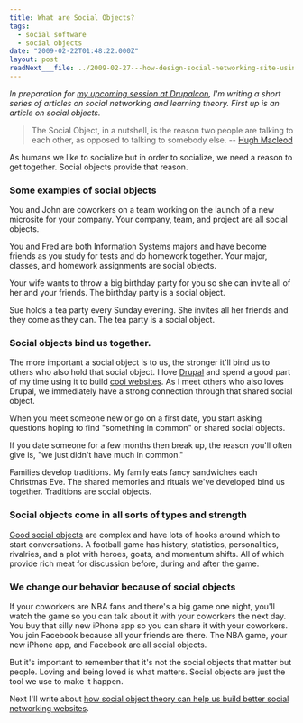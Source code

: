 ```yaml
---
title: What are Social Objects?
tags:
  - social software
  - social objects
date: "2009-02-22T01:48:22.000Z"
layout: post
readNext___file: ../2009-02-27---how-design-social-networking-site-using-social-objects/index.md
---
```


*In preparation for [my upcoming session at Drupalcon][0], I'm writing a short series of articles on social networking and learning theory. First up is an article on social objects.*

>The Social Object, in a nutshell, is the reason two people are talking to each other, as opposed to talking to somebody else.
-- [Hugh Macleod][1]

As humans we like to socialize but in order to socialize, we need a reason to get together. Social objects provide that reason.

### Some examples of social objects

 You and John are coworkers on a team working on the launch of a new microsite for your company. Your company, team, and project are all social objects.

You and Fred are both Information Systems majors and have become friends as you study for tests and do homework together. Your major, classes, and homework assignments are social objects.

Your wife wants to throw a big birthday party for you so she can invite all of her and your friends. The birthday party is a social object.

Sue holds a tea party every Sunday evening. She invites all her friends and they come as they can. The tea party is a social object.

### Social objects bind us together.
The more important a social object is to us, the stronger it'll bind us to others who also hold that social object. I love [Drupal][2] and spend a good part of my time using it to build [cool websites][3]. As I meet others who also loves Drupal, we immediately have a strong connection through that shared social object.

When you meet someone new or go on a first date, you start asking questions hoping to find "something in common" or shared social objects.

If you date someone for a few months then break up, the reason you'll often give is, "we just didn't have much in common."

Families develop traditions. My family eats fancy sandwiches each Christmas Eve. The shared memories and rituals we've developed bind us together. Traditions are social objects.

### Social objects come in all sorts of types and strength
[Good social objects][4] are complex and have lots of hooks around which to start conversations. A football game has history, statistics, personalities, rivalries, and a plot with heroes, goats, and momentum shifts. All of which provide rich meat for discussion before, during and after the game.

### We change our behavior because of social objects
If your coworkers are NBA fans and there's a big game one night, you'll watch the game so you can talk about it with your coworkers the next day. You buy that silly new iPhone app so you can share it with your coworkers. You join Facebook because all your friends are there. The NBA game, your new iPhone app, and Facebook are all social objects.

But it's important to remember that it's not the social objects that matter but people. Loving and being loved is what matters. Social objects are just the tool we use to make it happen.

Next I'll write about [how social object theory can help us build better social networking websites][5].


[0]: http://dc2009.drupalcon.org/session/building-advanced-social-networks-large-us-university.html
[1]: http://www.gapingvoid.com/Moveable_Type/archives/004390.html
[2]: http://drupal.org
[3]: https://island.byu.edu
[4]: http://www.zengestrom.com/blog/2007/08/what-makes-a-go.html
[5]: /how-design-social-networking-site-using-social-objects
